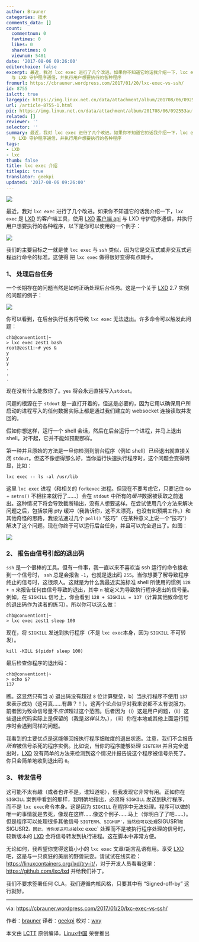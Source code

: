```yaml
---
author: Brauner
categories: 技术
comments_data: []
count:
  commentnum: 0
  favtimes: 0
  likes: 0
  sharetimes: 0
  viewnum: 5481
date: '2017-08-06 09:26:00'
editorchoice: false
excerpt: 最近，我对 lxc exec 进行了几个改进。如果你不知道它的话我介绍一下，lxc exec 是 LXD 的客户端工具，使用 LXD 客户端 api
  与 LXD 守护程序通信，并执行用户想要执行的各种程序
fromurl: https://cbrauner.wordpress.com/2017/01/20/lxc-exec-vs-ssh/
id: 8755
islctt: true
largepic: https://img.linux.net.cn/data/attachment/album/201708/06/092553aufwyyrjurjyo48c.jpg
url: /article-8755-1.html
pic: https://img.linux.net.cn/data/attachment/album/201708/06/092553aufwyyrjurjyo48c.jpg.thumb.jpg
related: []
reviewer: ''
selector: ''
summary: 最近，我对 lxc exec 进行了几个改进。如果你不知道它的话我介绍一下，lxc exec 是 LXD 的客户端工具，使用 LXD 客户端 api
  与 LXD 守护程序通信，并执行用户想要执行的各种程序
tags:
- LXD
- lxc
thumb: false
title: lxc exec 介绍
titlepic: true
translator: geekpi
updated: '2017-08-06 09:26:00'
---
```


![](/data/attachment/album/201708/06/092553aufwyyrjurjyo48c.jpg)


最近，我对 `lxc exec` 进行了几个改进。如果你不知道它的话我介绍一下，`lxc exec` 是 [LXD](https://github.com/lxc/lxd) 的客户端工具，使用 [LXD](https://github.com/lxc/lxd) [客户端 api](https://github.com/lxc/lxd/blob/master/client.go) 与 LXD 守护程序通信，并执行用户想要执行的各种程序，以下是你可以使用的一个例子：


![](/data/attachment/album/201708/06/092753p9d6m8x6zpzzmw91.jpg)


我们的主要目标之一就是使 `lxc exec` 与 `ssh` 类似，因为它是交互式或非交互式远程运行命令的标准。这使得 把 `lxc exec` 做得很好变得有点棘手。


### 1、 处理后台任务


一个长期存在的问题当然是如何正确处理后台任务。这是一个关于 [LXD](https://github.com/lxc/lxd) 2.7 实例的问题的例子：


![](/data/attachment/album/201708/06/092828hjujj20x2zby8xm3.jpg)


你可以看到，在后台执行任务将导致 `lxc exec` 无法退出。许多命令可以触发此问题：



```
chb@conventiont|~
> lxc exec zest1 bash
root@zest1:~# yes &
y
y
y
.
.
.

```

现在没有什么能救你了。`yes` 将会永远直接写入`stdout`。


问题的根源在于 `stdout` 是一直打开着的，但这是必要的，因为它用以确保用户所启动的进程写入的任何数据实际上都是通过我们建立的 websocket 连接读取并发回的。


假如你想这样，运行一个 shell 会话，然后在后台运行一个进程，并马上退出 shell。对不起，它并不能如预期那样。


第一种并且原始的方法是一旦你检测到前台程序（例如 shell）已经退出就直接关闭 `stdout`。但这不像想得那么好，当你运行快速执行程序时，这个问题会变得明显，比如：



```
lxc exec -- ls -al /usr/lib

```

这里 `lxc exec` 进程（和相关的 `forkexec` 进程。但现在不要考虑它，只要记住 `Go` + `setns()` 不相往来就行了……）会在 `stdout` 中所有的*缓冲*数据被读取之前退出。这种情况下将会导致截断输出，没有人想要这样。在尝试使用几个方法来解决问题之后，包括禁用 pty 缓冲（我告诉你，这不太漂亮，也没有如预期工作。）和其他奇怪的思路，我设法通过几个 `poll()` “技巧”（在某种意义上说一个“技巧”）解决了这个问题。现在你终于可以运行后台任务，并且可以完全退出了。如图：


![](/data/attachment/album/201708/06/092902v3g6ltlhkkm8mgkh.jpg)


### 2、 报告由信号引起的退出码


`ssh` 是一个很棒的工具。但有一件事，我一直以来不喜欢当 ssh 运行的命令接收到一个信号时， `ssh` 总是会报告 `-1`，也就是退出码 `255`。当你想要了解导致程序终止的信号时，这很烦人。这就是为什么我最近实施标准 shell 所使用的惯例 `128 + n` 来报告任何由信号导致的退出，其中 `n` 被定义为导致执行程序退出的信号量。例如，在 `SIGKILL` 信号上，你会看到 `128 + SIGKILL = 137`（计算其他致命信号的退出码作为读者的练习）。所以你可以这么做：



```
chb@conventiont|~
> lxc exec zest1 sleep 100

```

现在，将 `SIGKILL` 发送到执行程序（不是 `lxc exec`本身，因为 `SIGKILL` 不可转发）。



```
kill -KILL $(pidof sleep 100)

```

最后检查你程序的退出码：



```
chb@conventiont|~
> echo $?
137

```

瞧。这显然只有当 a) 退出码没有超过 `8` 位计算壁垒，b）当执行程序不使用 `137` 来表示成功（这可真……有趣？！）。这两个论点似乎对我来说都不太有说服力。前者因为致命信号量不*应该*超过这个范围。后者因为（i）这是用户问题，（ii）这些退出代码实际上是保留的（我是*这样认为*。），（iii）你在本地或其他上面运行程序时会遇到同样的问题。


我看到的主要优点是这能够回报执行程序细粒度的退出状态。注意，我们不会报告*所有*被信号杀死的程序实例。比如说，当你的程序能够处理 `SIGTERM` 并且完全退出时，[LXD](https://github.com/lxc/lxd) 没有简单的方法来检测到这个情况并报告说这个程序被信号杀死了。你只会简单地收到退出码 `0`。


### 3、 转发信号


这可能不太有趣（或者也许不是，谁知道呢），但我发现它非常有用。正如你在 `SIGKILL` 案例中看到的那样，我明确地指出，必须将 `SIGKILL` 发送到执行程序，而不是 `lxc exec`命令本身。这是因为 `SIGKILL` 在程序中无法处理。程序可以做的唯一的事情就是去死，像现在这样……像这个例子……马上（你明白了了吧……）。但是程序可以处理很多其他信号 `SIGTERM`、`SIGHUP'，当然也可以处理`SIGUSR1`和`SIGUSR2`。因此，当你发送可以被`lxc exec` 处理而不是被执行程序处理的信号时，较新版本的 [LXD](https://github.com/lxc/lxd) 会将信号转发到执行进程。这在脚本中非常方便。


无论如何，我希望你觉得这篇小小的 `lxc exec` 文章/胡言乱语有用。享受 [LXD](https://github.com/lxc/lxd) 吧，这是与一只疯狂的美丽的野兽玩耍。请试试在线实验：<https://linuxcontainers.org/lxd/try-it/>，对于开发人员看看这里：<https://github.com/lxc/lxd> 并给我们补丁。


我们不要求签署任何 CLA，我们遵循内核风格，只要其中有 “Signed-off-by” 这行就好。




---


via: <https://cbrauner.wordpress.com/2017/01/20/lxc-exec-vs-ssh/>


作者：[brauner](https://cbrauner.wordpress.com) 译者：[geekpi](https://github.com/geekpi) 校对：[wxy](https://github.com/wxy)


本文由 [LCTT](https://github.com/LCTT/TranslateProject) 原创编译，[Linux中国](https://linux.cn/) 荣誉推出